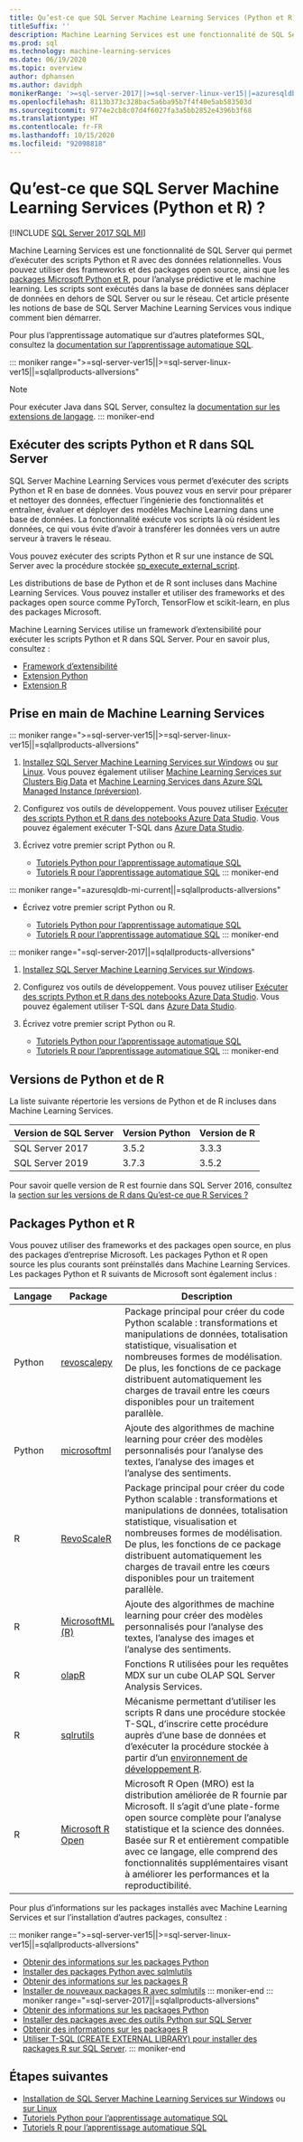 ```yaml
---
title: Qu’est-ce que SQL Server Machine Learning Services (Python et R) ?
titleSuffix: ''
description: Machine Learning Services est une fonctionnalité de SQL Server qui permet d’exécuter des scripts Python et R avec des données relationnelles. Vous pouvez utiliser des frameworks et des packages open source, ainsi que les packages Microsoft Python et R, pour l’analyse prédictive et le machine learning. Les scripts sont exécutés dans la base de données sans déplacer de données en dehors de SQL Server ou sur le réseau. Cet article présente les notions de base de SQL Server Machine Learning Services vous indique comment bien démarrer.
ms.prod: sql
ms.technology: machine-learning-services
ms.date: 06/19/2020
ms.topic: overview
author: dphansen
ms.author: davidph
monikerRange: '>=sql-server-2017||>=sql-server-linux-ver15||=azuresqldb-mi-current||=sqlallproducts-allversions'
ms.openlocfilehash: 8113b373c328bac5a6ba95b7f4f40e5ab583503d
ms.sourcegitcommit: 9774e2cb8c07d4f6027fa3a5bb2852e4396b3f68
ms.translationtype: HT
ms.contentlocale: fr-FR
ms.lasthandoff: 10/15/2020
ms.locfileid: "92098818"
---
```

# <a name="what-is-sql-server-machine-learning-services-python-and-r"></a>Qu’est-ce que SQL Server Machine Learning Services (Python et R) ?
[!INCLUDE [SQL Server 2017 SQL MI](../includes/applies-to-version/sqlserver2017-asdbmi.md)]

Machine Learning Services est une fonctionnalité de SQL Server qui permet d’exécuter des scripts Python et R avec des données relationnelles. Vous pouvez utiliser des frameworks et des packages open source, ainsi que les [packages Microsoft Python et R](#packages), pour l’analyse prédictive et le machine learning. Les scripts sont exécutés dans la base de données sans déplacer de données en dehors de SQL Server ou sur le réseau. Cet article présente les notions de base de SQL Server Machine Learning Services vous indique comment bien démarrer.

Pour plus l’apprentissage automatique sur d’autres plateformes SQL, consultez la [documentation sur l’apprentissage automatique SQL](index.yml).

::: moniker range=">=sql-server-ver15||>=sql-server-linux-ver15||=sqlallproducts-allversions"
> [!NOTE]
> Pour exécuter Java dans SQL Server, consultez la [documentation sur les extensions de langage](../language-extensions/language-extensions-overview.md).
::: moniker-end

## <a name="execute-python-and-r-scripts-in-sql-server"></a>Exécuter des scripts Python et R dans SQL Server

SQL Server Machine Learning Services vous permet d’exécuter des scripts Python et R en base de données. Vous pouvez vous en servir pour préparer et nettoyer des données, effectuer l’ingénierie des fonctionnalités et entraîner, évaluer et déployer des modèles Machine Learning dans une base de données. La fonctionnalité exécute vos scripts là où résident les données, ce qui vous évite d’avoir à transférer les données vers un autre serveur à travers le réseau.

Vous pouvez exécuter des scripts Python et R sur une instance de SQL Server avec la procédure stockée [sp_execute_external_script](../relational-databases/system-stored-procedures/sp-execute-external-script-transact-sql.md).

Les distributions de base de Python et de R sont incluses dans Machine Learning Services. Vous pouvez installer et utiliser des frameworks et des packages open source comme PyTorch, TensorFlow et scikit-learn, en plus des packages Microsoft.

Machine Learning Services utilise un framework d’extensibilité pour exécuter les scripts Python et R dans SQL Server. Pour en savoir plus, consultez :

+ [Framework d’extensibilité](concepts/extensibility-framework.md)
+ [Extension Python](concepts/extension-python.md)
+ [Extension R](concepts/extension-r.md)

## <a name="get-started-with-machine-learning-services"></a>Prise en main de Machine Learning Services

::: moniker range=">=sql-server-ver15||>=sql-server-linux-ver15||=sqlallproducts-allversions"
1. [Installez SQL Server Machine Learning Services sur Windows](install/sql-machine-learning-services-windows-install.md) ou [sur Linux](../linux/sql-server-linux-setup-machine-learning.md?toc=/sql/machine-learning/toc.json). Vous pouvez également utiliser [Machine Learning Services sur Clusters Big Data](../big-data-cluster/machine-learning-services.md) et [Machine Learning Services dans Azure SQL Managed Instance \(préversion\)](/azure/azure-sql/managed-instance/machine-learning-services-overview).

1. Configurez vos outils de développement. Vous pouvez utiliser [Exécuter des scripts Python et R dans des notebooks Azure Data Studio](install/sql-machine-learning-azure-data-studio.md). Vous pouvez également exécuter T-SQL dans [Azure Data Studio](../azure-data-studio/what-is.md).

1. Écrivez votre premier script Python ou R.

   + [Tutoriels Python pour l’apprentissage automatique SQL](tutorials/python-tutorials.md)
   + [Tutoriels R pour l’apprentissage automatique SQL](tutorials/r-tutorials.md)
::: moniker-end

::: moniker range="=azuresqldb-mi-current||=sqlallproducts-allversions"
+ Écrivez votre premier script Python ou R.

   + [Tutoriels Python pour l’apprentissage automatique SQL](tutorials/python-tutorials.md)
   + [Tutoriels R pour l’apprentissage automatique SQL](tutorials/r-tutorials.md)
::: moniker-end

::: moniker range="=sql-server-2017||=sqlallproducts-allversions"
1. [Installez SQL Server Machine Learning Services sur Windows](install/sql-machine-learning-services-windows-install.md).

1. Configurez vos outils de développement. Vous pouvez utiliser [Exécuter des scripts Python et R dans des notebooks Azure Data Studio](install/sql-machine-learning-azure-data-studio.md). Vous pouvez également utiliser T-SQL dans [Azure Data Studio](../azure-data-studio/what-is.md).

1. Écrivez votre premier script Python ou R.

   + [Tutoriels Python pour l’apprentissage automatique SQL](tutorials/python-tutorials.md)
   + [Tutoriels R pour l’apprentissage automatique SQL](tutorials/r-tutorials.md)
::: moniker-end

<a name="versions"></a>

## <a name="python-and-r-versions"></a>Versions de Python et de R

La liste suivante répertorie les versions de Python et de R incluses dans Machine Learning Services.

| Version de SQL Server | Version Python | Version de R |
|-|-|-|
| SQL Server 2017 | 3.5.2 | 3.3.3 |
| SQL Server 2019 | 3.7.3 | 3.5.2 |

Pour savoir quelle version de R est fournie dans SQL Server 2016, consultez la [section sur les versions de R dans Qu’est-ce que R Services ?](r/sql-server-r-services.md?view=sql-server-2016&preserve-view=true#version)

<a name="packages"></a>

## <a name="python-and-r-packages"></a>Packages Python et R

Vous pouvez utiliser des frameworks et des packages open source, en plus des packages d’entreprise Microsoft. Les packages Python et R open source les plus courants sont préinstallés dans Machine Learning Services. Les packages Python et R suivants de Microsoft sont également inclus :

| Langage | Package | Description |
|-|-|-|
| Python | [revoscalepy](python/ref-py-revoscalepy.md) | Package principal pour créer du code Python scalable : transformations et manipulations de données, totalisation statistique, visualisation et nombreuses formes de modélisation. De plus, les fonctions de ce package distribuent automatiquement les charges de travail entre les cœurs disponibles pour un traitement parallèle. |
| Python | [microsoftml](python/ref-py-microsoftml.md) | Ajoute des algorithmes de machine learning pour créer des modèles personnalisés pour l’analyse des textes, l’analyse des images et l’analyse des sentiments. | 
| R | [RevoScaleR](r/ref-r-revoscaler.md) | Package principal pour créer du code Python scalable : transformations et manipulations de données, totalisation statistique, visualisation et nombreuses formes de modélisation. De plus, les fonctions de ce package distribuent automatiquement les charges de travail entre les cœurs disponibles pour un traitement parallèle. |
| R | [MicrosoftML (R)](r/ref-r-microsoftml.md) | Ajoute des algorithmes de machine learning pour créer des modèles personnalisés pour l’analyse des textes, l’analyse des images et l’analyse des sentiments. |
| R | [olapR](r/ref-r-olapr.md) | Fonctions R utilisées pour les requêtes MDX sur un cube OLAP SQL Server Analysis Services. |
| R | [sqlrutils](r/ref-r-sqlrutils.md) | Mécanisme permettant d’utiliser les scripts R dans une procédure stockée T-SQL, d’inscrire cette procédure auprès d’une base de données et d’exécuter la procédure stockée à partir d’un [environnement de développement R](r/set-up-a-data-science-client.md). |
| R | [Microsoft R Open](https://mran.microsoft.com/rro) | Microsoft R Open (MRO) est la distribution améliorée de R fournie par Microsoft. Il s’agit d’une plate-forme open source complète pour l’analyse statistique et la science des données. Basée sur R et entièrement compatible avec ce langage, elle comprend des fonctionnalités supplémentaires visant à améliorer les performances et la reproductibilité. |

Pour plus d’informations sur les packages installés avec Machine Learning Services et sur l’installation d’autres packages, consultez :

::: moniker range=">=sql-server-ver15||>=sql-server-linux-ver15||=sqlallproducts-allversions"
+ [Obtenir des informations sur les packages Python](package-management/python-package-information.md)
+ [Installer des packages Python avec sqlmlutils](package-management/install-additional-python-packages-on-sql-server.md)
+ [Obtenir des informations sur les packages R](package-management/r-package-information.md)
+ [Installer de nouveaux packages R avec sqlmlutils](package-management/install-additional-r-packages-on-sql-server.md)
::: moniker-end
::: moniker range="=sql-server-2017||=sqlallproducts-allversions"
+ [Obtenir des informations sur les packages Python](package-management/python-package-information.md)
+ [Installer des packages avec des outils Python sur SQL Server](package-management/install-python-packages-standard-tools.md)
+ [Obtenir des informations sur les packages R](package-management/r-package-information.md)
+ [Utiliser T-SQL (CREATE EXTERNAL LIBRARY) pour installer des packages R sur SQL Server](package-management/install-r-packages-with-tsql.md).
::: moniker-end

## <a name="next-steps"></a>Étapes suivantes

+ [Installation de SQL Server Machine Learning Services sur Windows](install/sql-machine-learning-services-windows-install.md) ou [sur Linux](../linux/sql-server-linux-setup-machine-learning.md?toc=/sql/machine-learning/toc.json)
+ [Tutoriels Python pour l’apprentissage automatique SQL](tutorials/python-tutorials.md)
+ [Tutoriels R pour l’apprentissage automatique SQL](tutorials/r-tutorials.md)
